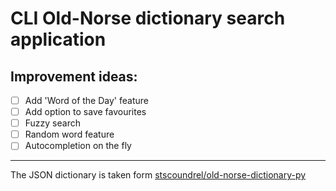 # CLI Old-Norse dictionary search application

## Improvement ideas:
 * [ ] Add 'Word of the Day' feature
 * [ ] Add option to save favourites
 * [ ] Fuzzy search
 * [ ] Random word feature
 * [ ] Autocompletion on the fly

---
The JSON dictionary is taken form [stscoundrel/old-norse-dictionary-py](https://github.com/stscoundrel/old-norse-dictionary-py)
